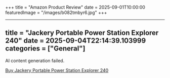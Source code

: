 +++
title = "Amazon Product Review"
date = 2025-09-01T10:00:00
featuredImage = "/images/b082tmbyr6.jpg"
+++


---
title = "Jackery Portable Power Station Explorer 240"
date = 2025-09-04T22:14:39.103999
categories = ["General"]
---
AI content generation failed.

[Buy Jackery Portable Power Station Explorer 240](https://www.amazon.com/dp/B082TMBYR6)
